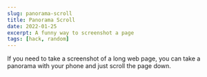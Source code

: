 ```yaml
---
slug: panorama-scroll
title: Panorama Scroll
date: 2022-01-25
excerpt: A funny way to screenshot a page
tags: [hack, random]
---
```


If you need to take a screenshot of a long web page, you can take a panorama with your phone and just scroll the page down.
